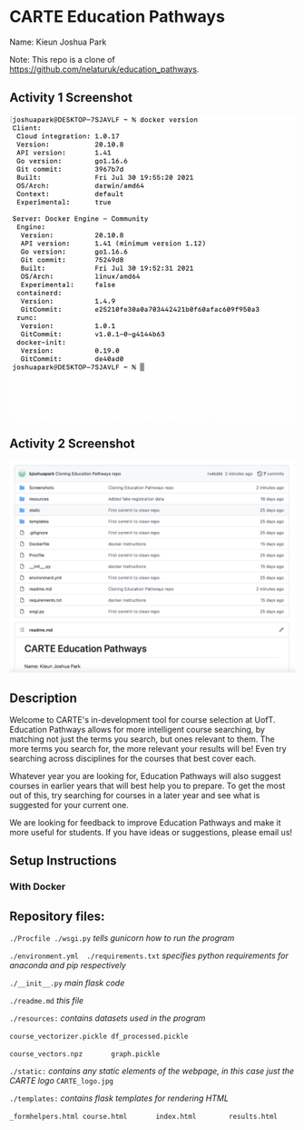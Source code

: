 # CARTE Education Pathways

Name: Kieun Joshua Park

Note: This repo is a clone of https://github.com/nelaturuk/education_pathways.

## Activity 1 Screenshot
![Alt text](https://github.com/kjoshuapark/ECE444-F2021-Lab3/blob/main/Screenshots/Screen%20Shot%202021-10-03%20at%206.35.17%20AM.png)

## Activity 2 Screenshot
![Alt text](https://github.com/kjoshuapark/ECE444-F2021-Lab3/blob/main/Screenshots/Screen%20Shot%202021-10-03%20at%209.55.06%20AM.png)

## Description
Welcome to CARTE's in-development tool for course selection at UofT. Education Pathways allows for more intelligent course searching, by matching not just the terms you search, but ones relevant to them. The more terms you search for, the more relevant your results will be! Even try searching across disciplines for the courses that best cover each.

Whatever year you are looking for, Education Pathways will also suggest courses in earlier years that will best help you to prepare. To get the most out of this, try searching for courses in a later year and see what is suggested for your current one.

We are looking for feedback to improve Education Pathways and make it more useful for students. If you have ideas or suggestions, please email us!

## Setup Instructions

### With Docker



## Repository files:

`./Procfile ./wsgi.py` *tells gunicorn how to run the program*

`./environment.yml  ./requirements.txt` *specifies python requirements for anaconda and pip respectively*

`./__init__.py` *main flask code*

`./readme.md` *this file*

`./resources:` *contains datasets used in the program*

`course_vectorizer.pickle df_processed.pickle`

`course_vectors.npz       graph.pickle`

`./static:` *contains any static elements of the webpage, in this case just the CARTE logo*
`CARTE_logo.jpg`

`./templates:` *contains flask templates for rendering HTML*

`_formhelpers.html course.html       index.html        results.html`
